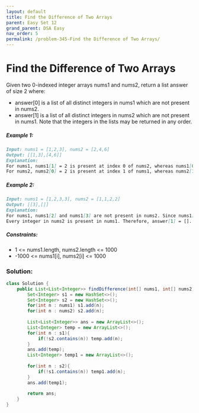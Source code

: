 ```yaml
---
layout: default
title: Find the Difference of Two Arrays
parent: Easy Set 12
grand_parent: DSA Easy
nav_order: 5
permalink: /problem-345-Find the Difference of Two Arrays/
---
```

# Find the Difference of Two Arrays
Given two 0-indexed integer arrays nums1 and nums2, return a list answer of size 2 where:

* answer[0] is a list of all distinct integers in nums1 which are not present in nums2.
* answer[1] is a list of all distinct integers in nums2 which are not present in nums1.
Note that the integers in the lists may be returned in any order.

##### Example 1:
```markdown
Input: nums1 = [1,2,3], nums2 = [2,4,6]
Output: [[1,3],[4,6]]
Explanation:
For nums1, nums1[1] = 2 is present at index 0 of nums2, whereas nums1[0] = 1 and nums1[2] = 3 are not present in nums2. Therefore, answer[0] = [1,3].
For nums2, nums2[0] = 2 is present at index 1 of nums1, whereas nums2[1] = 4 and nums2[2] = 6 are not present in nums2. Therefore, answer[1] = [4,6].
```
##### Example 2:
```markdown
Input: nums1 = [1,2,3,3], nums2 = [1,1,2,2]
Output: [[3],[]]
Explanation:
For nums1, nums1[2] and nums1[3] are not present in nums2. Since nums1[2] == nums1[3], their value is only included once and answer[0] = [3].
Every integer in nums2 is present in nums1. Therefore, answer[1] = [].
```
##### Constraints:
* 1 <= nums1.length, nums2.length <= 1000
* -1000 <= nums1[i], nums2[i] <= 1000

### Solution:
```java
class Solution {
    public List<List<Integer>> findDifference(int[] nums1, int[] nums2) {
        Set<Integer> s1 = new HashSet<>();
        Set<Integer> s2 = new HashSet<>();
        for(int n : nums1) s1.add(n);
        for(int n : nums2) s2.add(n);
        
        List<List<Integer>> ans = new ArrayList<>();
        List<Integer> temp = new ArrayList<>();
        for(int n : s1){
            if(!s2.contains(n)) temp.add(n);
        }
        ans.add(temp);
        List<Integer> temp1 = new ArrayList<>();
        
        for(int n : s2){
            if(!s1.contains(n)) temp1.add(n);
        }
        ans.add(temp1);
        
        return ans;
    }
}
```